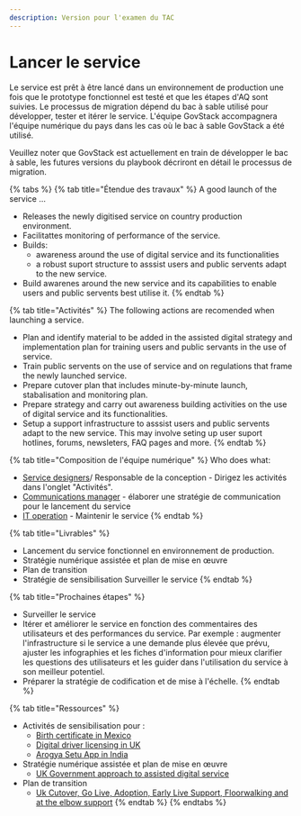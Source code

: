 ```yaml
---
description: Version pour l'examen du TAC
---
```


# Lancer le service

Le service est prêt à être lancé dans un environnement de production une fois que le prototype fonctionnel est testé et que les étapes d'AQ sont suivies. Le processus de migration dépend du bac à sable utilisé pour développer, tester et itérer le service. L'équipe GovStack accompagnera l'équipe numérique du pays dans les cas où le bac à sable GovStack a été utilisé.&#x20;

Veuillez noter que GovStack est actuellement en train de développer le bac à sable, les futures versions du playbook décriront en détail le processus de migration.

{% tabs %}
{% tab title="Étendue des travaux" %}
A good launch of the service …

* Releases the newly digitised service on country production environment.
* &#x20;Facilitattes monitoring of performance of the service.
* Builds:
  * awareness around the use of digital service and its functionalities&#x20;
  * a robust suport structure to  asssist users and public servents adapt to the new service.&#x20;
* Build awarenes around the new service and its capabilities to enable users and public servents best utilise it.
{% endtab %}

{% tab title="Activités" %}
The following actions are recomended when launching a service.

* Plan and identify material to be added in the assisted digital strategy and implementation plan for training users and public servants in the use of service.&#x20;
* Train public servents on the use of service and on regulations that frame the newly launched service.
* Prepare cutover plan that includes minute-by-minute launch, stabalisation and monitoring plan.
* Prepare strategy and carry out awareness building activities on the use of digital service and its functionalities.
* Setup a support infrastructure to asssist users and public servents adapt to the new service. This may involve seting up user suport hotlines, forums, newsleters, FAQ pages and more.
{% endtab %}

{% tab title="Composition de l'équipe numérique" %}
Who does what:

* [Service designers](../../govstack-implementation-playbook/digital-team-composition/govstack-user-profiles-taxonomy.md#service-designer)/ Responsable de la conception - Dirigez les activités dans l'onglet "Activités".
* [Communications manager](https://govstack.gitbook.io/implementation-playbook/govstack-implementation-playbook/annex/govstack-user-profiles-taxonomy#communication-manager) - élaborer une stratégie de communication pour le lancement du service
* [IT operation](../../govstack-implementation-playbook/digital-team-composition/govstack-user-profiles-taxonomy.md#back-end-developers) - Maintenir le service
{% endtab %}

{% tab title="Livrables" %}
* Lancement du service fonctionnel en environnement de production.&#x20;
* Stratégie numérique assistée et plan de mise en œuvre&#x20;
* Plan de transition&#x20;
* Stratégie de sensibilisation Surveiller le service
{% endtab %}

{% tab title="Prochaines étapes" %}
* Surveiller le service
* Itérer et améliorer le service en fonction des commentaires des utilisateurs et des performances du service. Par exemple : augmenter l'infrastructure si le service a une demande plus élevée que prévu, ajuster les infographies et les fiches d'information pour mieux clarifier les questions des utilisateurs et les guider dans l'utilisation du service à son meilleur potentiel.
* Préparer la stratégie de codification et de mise à l'échelle.
{% endtab %}

{% tab title="Ressources" %}
* Activités de sensibilisation pour :
  * [Birth certificate in Mexico](https://www.gob.mx/actas)
  * [Digital driver licensing in UK](https://www.gov.uk/government/news/dvla-launches-new-campaign-to-help-move-customers-online)
  * [Arogya Setu App in India](https://www.mygov.in/aarogya-setu-app/)
* Stratégie numérique assistée et plan de mise en œuvre
  * [UK Government approach to assisted digital service](https://www.gov.uk/government/publications/government-approach-to-assisted-digital/government-approach-to-assisted-digital)
* Plan de transition
  * [Uk Cutover, Go Live, Adoption, Early Live Support, Floorwalking and at the elbow support](https://www.digitalmarketplace.service.gov.uk/g-cloud/services/925766262378996)
{% endtab %}
{% endtabs %}
